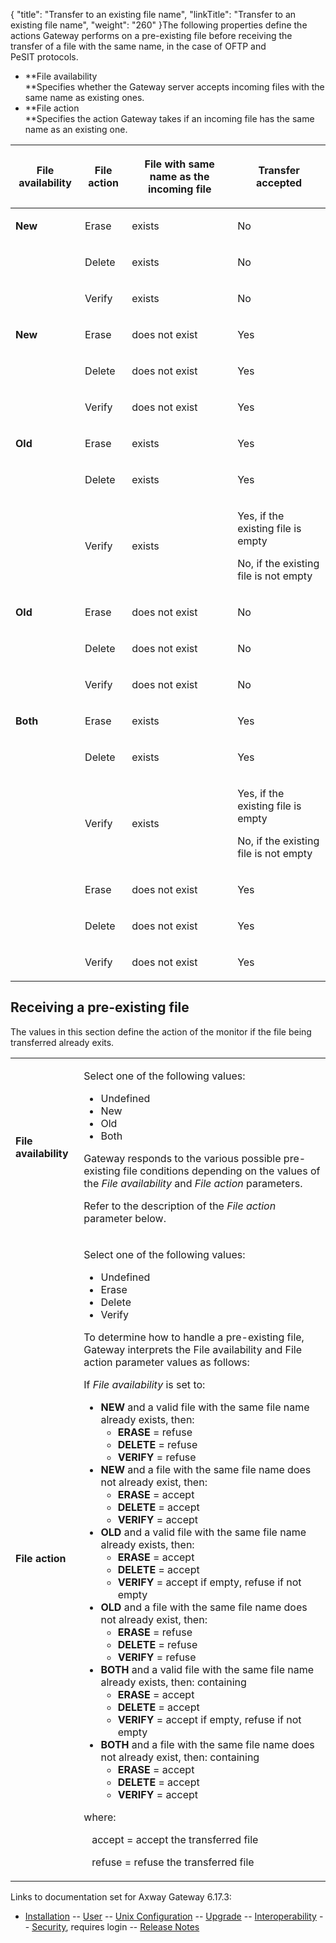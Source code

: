 {
    "title": "Transfer to an existing file name",
    "linkTitle": "Transfer to an existing file name",
    "weight": "260"
}The following properties define the actions Gateway performs on a pre-existing file before receiving the transfer of a file with the same name, in the case of OFTP and PeSIT protocols.

-   **File availability  
    **Specifies whether the Gateway server accepts incoming files with the same name as existing ones.
-   **File action  
    **Specifies the action Gateway takes if an incoming file has the same name as an existing one.

<table>
         
         
         
         
         
   
   <thead>
      <tr>
<th class="HeadE-Column1-Header1"><p>File
availability</p>         </th>
<th class="HeadE-Column1-Header1"><p>File
action</p>         </th>
<th class="HeadE-Column1-Header1"><p>File
with same name as the incoming file</p>         </th>
<th class="HeadD-Column1-Header1"><p>Transfer
accepted</p>         </th>
      </tr>
   </thead>
   <tbody>
      <tr>
         <td><p><strong>New</strong></p>         </td>
         <td><p>Erase</p>         </td>
         <td><p>exists</p>         </td>
         <td><p>No</p>         </td>
      </tr>
      <tr>
         <td>         </td>
         <td><p>Delete</p>         </td>
         <td><p>exists</p>         </td>
         <td><p>No</p>         </td>
      </tr>
      <tr>
         <td>         </td>
         <td><p>Verify</p>         </td>
         <td><p>exists</p>         </td>
         <td><p>No</p>         </td>
      </tr>
      <tr>
         <td><p><strong>New</strong></p>         </td>
         <td><p>Erase</p>         </td>
         <td><p>does not exist</p>         </td>
         <td><p>Yes</p>         </td>
      </tr>
      <tr>
         <td>         </td>
         <td><p>Delete</p>         </td>
         <td><p>does not exist</p>         </td>
         <td><p>Yes</p>         </td>
      </tr>
      <tr>
         <td>         </td>
         <td><p>Verify</p>         </td>
         <td><p>does not exist</p>         </td>
         <td><p>Yes</p>         </td>
      </tr>
      <tr>
         <td><p><strong>Old</strong></p>         </td>
         <td><p>Erase</p>         </td>
         <td><p>exists</p>         </td>
         <td><p>Yes</p>         </td>
      </tr>
      <tr>
         <td>         </td>
         <td><p>Delete</p>         </td>
         <td><p>exists</p>         </td>
         <td><p>Yes</p>         </td>
      </tr>
      <tr>
         <td>         </td>
         <td><p>Verify</p>         </td>
         <td><p>exists</p>         </td>
         <td><p>Yes, if the existing file is empty</p>
<p>No, if the existing file is not empty</p>         </td>
      </tr>
      <tr>
         <td><p><strong>Old</strong></p>         </td>
         <td><p>Erase</p>         </td>
         <td><p>does not exist</p>         </td>
         <td><p>No</p>         </td>
      </tr>
      <tr>
         <td>         </td>
         <td><p>Delete</p>         </td>
         <td><p>does not exist</p>         </td>
         <td><p>No</p>         </td>
      </tr>
      <tr>
         <td>         </td>
         <td><p>Verify</p>         </td>
         <td><p>does not exist</p>         </td>
         <td><p>No</p>         </td>
      </tr>
      <tr>
         <td><p><strong>Both</strong></p>         </td>
         <td><p>Erase</p>         </td>
         <td><p>exists</p>         </td>
         <td><p>Yes</p>         </td>
      </tr>
      <tr>
         <td>         </td>
         <td><p>Delete</p>         </td>
         <td><p>exists</p>         </td>
         <td><p>Yes</p>         </td>
      </tr>
      <tr>
         <td>         </td>
         <td><p>Verify</p>         </td>
         <td><p>exists</p>         </td>
         <td><p>Yes, if the existing file is empty</p>
<p>No, if the existing file is not empty</p>         </td>
      </tr>
      <tr>
         <td>         </td>
         <td><p>Erase</p>         </td>
         <td><p>does not exist</p>         </td>
         <td><p>Yes</p>         </td>
      </tr>
      <tr>
         <td>         </td>
         <td><p>Delete</p>         </td>
         <td><p>does not exist</p>         </td>
         <td><p>Yes</p>         </td>
      </tr>
      <tr>
         <td>         </td>
         <td><p>Verify</p>         </td>
         <td><p>does not exist</p>         </td>
         <td><p>Yes</p>         </td>
      </tr>
   </tbody>
</table>

## Receiving a pre-existing file

The values in this section
define the action of the monitor if the file being transferred already exits.

<table>
         
         
         
   
   <tbody>
      <tr>
         <td><p><strong>File availability</strong></p>         </td>
         <td><p>Select one of the following values:</p>
<ul>
<li>Undefined</li>
<li>New</li>
<li>Old</li>
<li>Both</li>
</ul>
<p>Gateway responds to the various possible pre-existing file
conditions depending on the values of the <em>File availability</em> and <em>File
action</em> parameters.</p>
<p>Refer to the description of the <em>File action</em>
parameter below.</p>         </td>
      </tr>
      <tr>
         <td><p><strong>File action</strong></p>         </td>
         <td><p>Select one of the following values:</p>
<ul>
<li>Undefined</li>
<li>Erase</li>
<li>Delete</li>
<li>Verify</li>
</ul>
<p>To determine how to handle a pre-existing file, Gateway
interprets the File availability and File action parameter
values as follows:</p>
<p>If <em>File availability</em> is set to:</p>
<ul>
<li><strong>NEW</strong> and a valid file with the same file name already exists, then:
<ul>
<li><strong>ERASE</strong> = refuse</li>
<li><strong>DELETE</strong> = refuse</li>
<li><strong>VERIFY</strong> = refuse</li>
</ul></li>
<li><strong>NEW</strong> and a file with the same file name does not already exist, then:
<ul>
<li><strong>ERASE</strong> = accept</li>
<li><strong>DELETE</strong> = accept</li>
<li><strong>VERIFY</strong> = accept</li>
</ul></li>
<li><strong>OLD</strong> and a valid file with the same file name already exists, then:
<ul>
<li><strong>ERASE</strong> = accept</li>
<li><strong>DELETE</strong> = accept</li>
<li><strong>VERIFY</strong> = accept if empty, refuse if not empty</li>
</ul></li>
<li><strong>OLD</strong> and a file with the same file name does not already exist, then:
<ul>
<li><strong>ERASE</strong> = refuse</li>
<li><strong>DELETE</strong> = refuse</li>
<li><strong>VERIFY</strong> = refuse</li>
</ul></li>
<li><strong>BOTH</strong> and a valid file with the same file name already exists, then:
containing
<ul>
<li><strong>ERASE</strong> = accept</li>
<li><strong>DELETE</strong> = accept</li>
<li><strong>VERIFY</strong> = accept if empty, refuse if not empty</li>
</ul></li>
<li><strong>BOTH</strong> and a file with the same file name does not already exist, then:
containing
<ul>
<li><strong>ERASE</strong> = accept</li>
<li><strong>DELETE</strong> = accept</li>
<li><strong>VERIFY</strong> = accept</li>
</ul></li>
</ul>
<p>where:</p>
<p>   accept = accept the transferred file</p>
<p>   refuse = refuse the transferred file</p>         </td>
      </tr>
   </tbody>
</table>

Links to documentation set for Axway Gateway <span class="mc-variable axway_variables.Release_Number variable">6.17.3</span>:

-   [Installation](/bundle/Gateway_6173_InstallationGuide_allOS_en_HTML5/page/Content/start_page.htm) -- [User](/bundle/Gateway_6173_UsersGuide_allOS_en_HTML5/page/Content/start_page.htm) -- [Unix Configuration](/bundle/Gateway_6173_ConfigurationGuide_UNIX_en_HTML5/page/Content/start_page.htm) -- [Upgrade](/bundle/Gateway_6173_UpgradeGuide_allOS_en_HTML5/page/Content/start_page.htm) -- [Interoperability](/bundle/Gateway_6173_InteroperabilityGuide_allOS_en_HTML5/page/Content/start_page.htm) -- [Security](/bundle/Gateway_6173_SecurityGuide_allOS_en_HTML5/page/Content/start_page.htm), requires login -- [Release Notes](/bundle/Gateway_6173_ReleaseNotes_allOS_en_HTML5/page/Content/Gateway_ReleaseNotes_allOS_en.htm)
